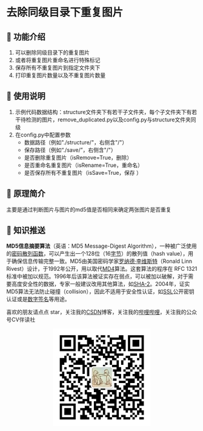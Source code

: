 # 去除同级目录下重复图片



## :paperclip:  ​功能介绍

1. 可以删除同级目录下的重复图片
2. 或者将重复图片重命名进行特殊标记
3. 保存所有不重复图片到指定文件夹下
4. 打印重复图片数量以及不重复图片数量



## :paperclip:  使用说明

1. 示例代码数据结构：structure文件夹下有若干子文件夹，每个子文件夹下有若干待检测的图片，remove_duplicated.py以及config.py与structure文件夹同级
2. 在config.py中配置参数
   - 数据路径（例如"./structure/"，右侧含"/"）
   - 保存路径（例如“./save/”，右侧含"/"）
   - 是否删除重复图片（isRemove=True，删除）
   - 是否重命名重复图片（isRename=True，重命名）
   - 是否保存所有不重复图片（isSave=True，保存 ）



## :paperclip:  原理简介

主要是通过判断图片与图片的md5值是否相同来确定两张图片是否重复



## :paperclip:  知识推送

**MD5信息摘要算法**（英语：MD5 Message-Digest Algorithm），一种被广泛使用的[密码散列函数](https://baike.baidu.com/item/密码散列函数/14937715)，可以产生出一个128位（16[字节](https://baike.baidu.com/item/字节/1096318)）的散列值（hash value），用于确保信息传输完整一致。MD5由美国密码学家[罗纳德·李维斯特](https://baike.baidu.com/item/罗纳德·李维斯特/700199)（Ronald Linn Rivest）设计，于1992年公开，用以取代[MD4](https://baike.baidu.com/item/MD4/8090275)算法。这套算法的程序在 RFC 1321 标准中被加以规范。1996年后该算法被证实存在弱点，可以被加以破解，对于需要高度安全性的数据，专家一般建议改用其他算法，如[SHA-2](https://baike.baidu.com/item/SHA-2/22718180)。2004年，证实MD5算法无法防止碰撞（collision），因此不适用于安全性认证，如[SSL](https://baike.baidu.com/item/SSL/320778)公开密钥认证或是[数字签名](https://baike.baidu.com/item/数字签名/212550)等用途。





喜欢的朋友请点点 star，关注我的[CSDN](https://mp.csdn.net/console/article)博客，关注我的[哔哩哔哩](https://space.bilibili.com/424394389?spm_id_from=333.788.b_765f7570696e666f.1)，关注我的公众号CV伴读社

<div align=center><img src="https://github.com/xiaoxuebajie/LeetCode/raw/master/solution_python/images/qrcode.jpg" style='zoom:100%'>

